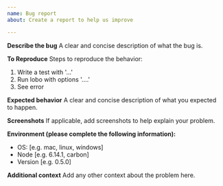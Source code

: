 ```yaml
---
name: Bug report
about: Create a report to help us improve

---
```


**Describe the bug**
A clear and concise description of what the bug is.

**To Reproduce**
Steps to reproduce the behavior:
1. Write a test with  '...'
2. Run lobo with options '....'
4. See error

**Expected behavior**
A clear and concise description of what you expected to happen.

**Screenshots**
If applicable, add screenshots to help explain your problem.

**Environment (please complete the following information):**
 - OS: [e.g. mac, linux, windows]
 - Node [e.g. 6.14.1, carbon]
 - Version [e.g. 0.5.0]


**Additional context**
Add any other context about the problem here.
